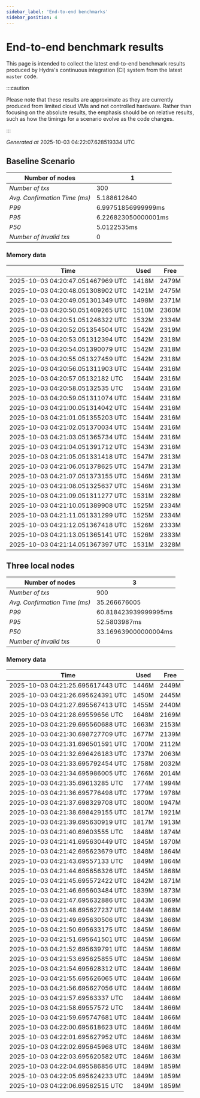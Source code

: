 ```yaml
--- 
sidebar_label: 'End-to-end benchmarks' 
sidebar_position: 4 
--- 
```


# End-to-end benchmark results 

This page is intended to collect the latest end-to-end benchmark  results produced by Hydra's continuous integration (CI) system from  the latest `master` code.

:::caution

Please note that these results are approximate  as they are currently produced from limited cloud VMs and not controlled hardware.  Rather than focusing on the absolute results,   the emphasis should be on relative results,  such as how the timings for a scenario evolve as the code changes.

:::

_Generated at_  2025-10-03 04:22:07.628519334 UTC


## Baseline Scenario



| Number of nodes |  1 | 
| -- | -- |
| _Number of txs_ | 300 |
| _Avg. Confirmation Time (ms)_ | 5.188612640 |
| _P99_ | 6.99751856999999ms |
| _P95_ | 6.226823050000001ms |
| _P50_ | 5.0122535ms |
| _Number of Invalid txs_ | 0 |
      

### Memory data 

 | Time | Used | Free | 
|------------------------------------|------|------|
 | 2025-10-03 04:20:47.051467969 UTC | 1418M | 2479M | 
 | 2025-10-03 04:20:48.051308902 UTC | 1421M | 2475M | 
 | 2025-10-03 04:20:49.051301349 UTC | 1498M | 2371M | 
 | 2025-10-03 04:20:50.051409265 UTC | 1510M | 2360M | 
 | 2025-10-03 04:20:51.051246322 UTC | 1532M | 2334M | 
 | 2025-10-03 04:20:52.051354504 UTC | 1542M | 2319M | 
 | 2025-10-03 04:20:53.051312394 UTC | 1542M | 2318M | 
 | 2025-10-03 04:20:54.051390079 UTC | 1542M | 2318M | 
 | 2025-10-03 04:20:55.051327459 UTC | 1542M | 2318M | 
 | 2025-10-03 04:20:56.051311903 UTC | 1544M | 2316M | 
 | 2025-10-03 04:20:57.05132182 UTC | 1544M | 2316M | 
 | 2025-10-03 04:20:58.05132535 UTC | 1544M | 2316M | 
 | 2025-10-03 04:20:59.051311074 UTC | 1544M | 2316M | 
 | 2025-10-03 04:21:00.051314042 UTC | 1544M | 2316M | 
 | 2025-10-03 04:21:01.051355203 UTC | 1544M | 2316M | 
 | 2025-10-03 04:21:02.051370034 UTC | 1544M | 2316M | 
 | 2025-10-03 04:21:03.051365734 UTC | 1544M | 2316M | 
 | 2025-10-03 04:21:04.051391712 UTC | 1543M | 2316M | 
 | 2025-10-03 04:21:05.051331418 UTC | 1547M | 2313M | 
 | 2025-10-03 04:21:06.051378625 UTC | 1547M | 2313M | 
 | 2025-10-03 04:21:07.051373155 UTC | 1546M | 2313M | 
 | 2025-10-03 04:21:08.051325637 UTC | 1546M | 2313M | 
 | 2025-10-03 04:21:09.051311277 UTC | 1531M | 2328M | 
 | 2025-10-03 04:21:10.051389908 UTC | 1525M | 2334M | 
 | 2025-10-03 04:21:11.051331299 UTC | 1525M | 2334M | 
 | 2025-10-03 04:21:12.051367418 UTC | 1526M | 2333M | 
 | 2025-10-03 04:21:13.051365141 UTC | 1526M | 2333M | 
 | 2025-10-03 04:21:14.051367397 UTC | 1531M | 2328M | 


## Three local nodes



| Number of nodes |  3 | 
| -- | -- |
| _Number of txs_ | 900 |
| _Avg. Confirmation Time (ms)_ | 35.266676005 |
| _P99_ | 60.818423939999995ms |
| _P95_ | 52.5803987ms |
| _P50_ | 33.169639000000004ms |
| _Number of Invalid txs_ | 0 |
      

### Memory data 

 | Time | Used | Free | 
|------------------------------------|------|------|
 | 2025-10-03 04:21:25.695617443 UTC | 1446M | 2449M | 
 | 2025-10-03 04:21:26.695624391 UTC | 1450M | 2445M | 
 | 2025-10-03 04:21:27.695567413 UTC | 1455M | 2440M | 
 | 2025-10-03 04:21:28.69559656 UTC | 1648M | 2169M | 
 | 2025-10-03 04:21:29.695560688 UTC | 1663M | 2153M | 
 | 2025-10-03 04:21:30.698727709 UTC | 1677M | 2139M | 
 | 2025-10-03 04:21:31.696501591 UTC | 1700M | 2112M | 
 | 2025-10-03 04:21:32.696426183 UTC | 1737M | 2063M | 
 | 2025-10-03 04:21:33.695792454 UTC | 1758M | 2032M | 
 | 2025-10-03 04:21:34.695986005 UTC | 1766M | 2014M | 
 | 2025-10-03 04:21:35.69613285 UTC | 1774M | 1994M | 
 | 2025-10-03 04:21:36.695776498 UTC | 1779M | 1978M | 
 | 2025-10-03 04:21:37.698329708 UTC | 1800M | 1947M | 
 | 2025-10-03 04:21:38.698429155 UTC | 1817M | 1921M | 
 | 2025-10-03 04:21:39.695630919 UTC | 1817M | 1913M | 
 | 2025-10-03 04:21:40.69603555 UTC | 1848M | 1874M | 
 | 2025-10-03 04:21:41.695630449 UTC | 1845M | 1870M | 
 | 2025-10-03 04:21:42.695623679 UTC | 1848M | 1864M | 
 | 2025-10-03 04:21:43.69557133 UTC | 1849M | 1864M | 
 | 2025-10-03 04:21:44.695656326 UTC | 1845M | 1868M | 
 | 2025-10-03 04:21:45.695572422 UTC | 1842M | 1871M | 
 | 2025-10-03 04:21:46.695603484 UTC | 1839M | 1873M | 
 | 2025-10-03 04:21:47.695632886 UTC | 1843M | 1869M | 
 | 2025-10-03 04:21:48.695627237 UTC | 1844M | 1868M | 
 | 2025-10-03 04:21:49.695630506 UTC | 1843M | 1868M | 
 | 2025-10-03 04:21:50.695633175 UTC | 1845M | 1866M | 
 | 2025-10-03 04:21:51.695641501 UTC | 1845M | 1866M | 
 | 2025-10-03 04:21:52.695639791 UTC | 1845M | 1866M | 
 | 2025-10-03 04:21:53.695625855 UTC | 1845M | 1866M | 
 | 2025-10-03 04:21:54.695628312 UTC | 1844M | 1866M | 
 | 2025-10-03 04:21:55.695626065 UTC | 1844M | 1866M | 
 | 2025-10-03 04:21:56.695627056 UTC | 1844M | 1866M | 
 | 2025-10-03 04:21:57.69563337 UTC | 1844M | 1866M | 
 | 2025-10-03 04:21:58.69557572 UTC | 1844M | 1866M | 
 | 2025-10-03 04:21:59.695747681 UTC | 1844M | 1866M | 
 | 2025-10-03 04:22:00.695618623 UTC | 1846M | 1864M | 
 | 2025-10-03 04:22:01.695627952 UTC | 1846M | 1863M | 
 | 2025-10-03 04:22:02.695645968 UTC | 1846M | 1863M | 
 | 2025-10-03 04:22:03.695620582 UTC | 1846M | 1863M | 
 | 2025-10-03 04:22:04.695586856 UTC | 1849M | 1859M | 
 | 2025-10-03 04:22:05.695624233 UTC | 1849M | 1859M | 
 | 2025-10-03 04:22:06.69562515 UTC | 1849M | 1859M | 

